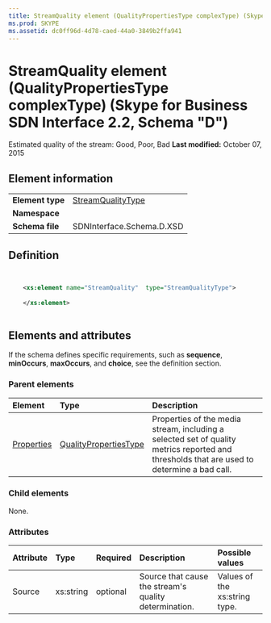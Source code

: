```yaml
---
title: StreamQuality element (QualityPropertiesType complexType) (Skype for Business SDN Interface 2.2, Schema "D")
ms.prod: SKYPE
ms.assetid: dc0ff96d-4d78-caed-44a0-3849b2ffa941
---
```



# StreamQuality element (QualityPropertiesType complexType) (Skype for Business SDN Interface 2.2, Schema "D")
Estimated quality of the stream: Good, Poor, Bad 
 **Last modified:** October 07, 2015
  
    
    


## Element information


|||
|:-----|:-----|
|**Element type**| [StreamQualityType](streamqualitytype-complextype.md)|
|**Namespace**||
|**Schema file**|SDNInterface.Schema.D.XSD |
   

## Definition


```XML


    <xs:element name="StreamQuality"  type="StreamQualityType">
    
    </xs:element>
  
```


## Elements and attributes

If the schema defines specific requirements, such as **sequence**, **minOccurs**, **maxOccurs**, and **choice**, see the definition section. 
  
    
    

### Parent elements



|**Element**|**Type**|**Description**|
|:-----|:-----|:-----|
| [Properties](properties-element-qualitytype-complextype.md)| [QualityPropertiesType](qualitypropertiestype-complextype.md)|Properties of the media stream, including a selected set of quality metrics reported and thresholds that are used to determine a bad call. |
   

### Child elements

None. 
  
    
    

### Attributes



|**Attribute**|**Type**|**Required**|**Description**|**Possible values**|
|:-----|:-----|:-----|:-----|:-----|
|Source |xs:string |optional |Source that cause the stream's quality determination. |Values of the xs:string type. |
   

